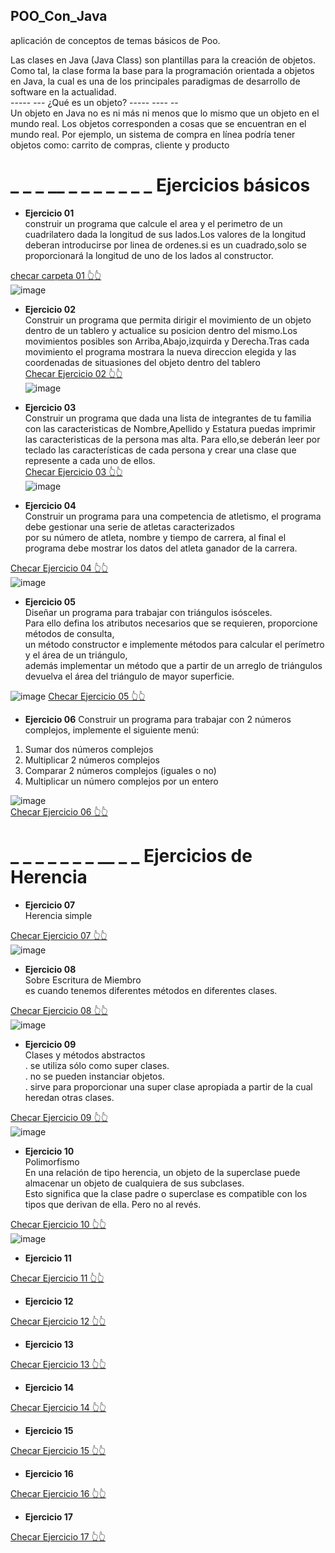 ##              POO_Con_Java
aplicación de conceptos de temas básicos de Poo.
            
Las clases en Java (Java Class) son plantillas para la creación de objetos. Como tal, la clase forma la base para la programación orientada a objetos en Java, 
la cual es una de los principales paradigmas de desarrollo de software en la actualidad.                                                    
                                    -----   ---   ¿Qué es un objeto? ----- ---- --                                                                                     
 Un objeto en Java no es ni más ni menos que lo mismo que un objeto en el mundo real. Los objetos corresponden a cosas que se encuentran en el mundo real.
 Por ejemplo, un sistema de compra en línea podría tener objetos como: carrito de compras, cliente y producto
 
 #  _ _ _  __ _  _ _ _  _ _ _      Ejercicios básicos                     
 
 - **Ejercicio 01**                                                                                                                                           
construir un programa que calcule el area y el perimetro de un cuadrilatero dada la longitud de sus lados.Los valores de la longitud deberan introducirse por linea de  ordenes.si es un cuadrado,solo se proporcionará la longitud de uno de los lados al constructor.                                     

[ checar carpeta 01 👆👆 ](https://github.com/Emmlg/POO_Con_Java/tree/main/Ejercicio01)                                     
 ![image](https://user-images.githubusercontent.com/105991940/175837411-60fe31e2-05cd-47bd-9b4c-8a16e29efd01.png)


- **Ejercicio 02**                                                        
Construir un programa que permita dirigir el movimiento de un objeto dentro de un tablero y actualice su posicion dentro del mismo.Los movimientos posibles son Arriba,Abajo,izquirda y Derecha.Tras cada movimiento el programa mostrara la nueva direccion elegida y las coordenadas de situasiones del objeto dentro del tablero  
[ Checar Ejercicio 02 👆👆](https://github.com/Emmlg/POO_Con_Java/tree/main/Ejercicio02)                                  
 ![image](https://user-images.githubusercontent.com/105991940/175843412-17c2ea20-cba4-4818-8f7e-bea2c2affd00.png)

-  **Ejercicio 03**                                                                                                                                            
Construir un programa que dada una lista de integrantes de tu familia con las caracteristicas de Nombre,Apellido y Estatura puedas imprimir las caracteristicas de la persona mas alta. Para ello,se deberán leer por teclado las características de cada persona y crear una clase que represente a cada uno de ellos.                          
[ Checar Ejercicio 03 👆👆 ](https://github.com/Emmlg/POO_Con_Java/tree/main/Ejercicio03)                                                                                                          
![image](https://user-images.githubusercontent.com/105991940/175964492-78e6d91e-74c1-4b8a-9e5e-aa871270171f.png)                    

- **Ejercicio 04**                                                      
Construir un programa para una competencia de atletismo, el programa debe gestionar una serie de atletas caracterizados                         
por su número de atleta, nombre y tiempo de carrera, al final el programa debe mostrar los datos del atleta ganador de la carrera.              

[ Checar Ejercicio 04 👆👆 ](https://github.com/Emmlg/POO_Con_Java/tree/main/Ejercicio04)                               
![image](https://user-images.githubusercontent.com/105991940/176077747-60044622-a694-4456-99df-b309187f66c5.png)

- **Ejercicio 05**                              
Diseñar un programa para trabajar con triángulos isósceles.                        
Para ello defina los atributos necesarios que se requieren, proporcione métodos de consulta,                            
un método constructor e implemente métodos para calcular el perímetro y el área de un triángulo,                                    
además implementar un método que a partir de un arreglo de triángulos devuelva el área del triángulo de mayor superficie.                                   

![image](https://user-images.githubusercontent.com/105991940/176590670-1e4681a9-f67f-48b9-a94e-54537aa8422a.png)
[ Checar Ejercicio 05 👆👆 ](https://github.com/Emmlg/POO_Con_Java/tree/main/Ejercicio05)                               

- **Ejercicio 06**
Construir un programa para trabajar con 2 números complejos, implemente el siguiente menú:
1. Sumar dos números complejos
2. Multiplicar 2 números complejos
3. Comparar 2 números complejos (iguales o no)
4. Multiplicar un número complejos por un entero                                    

![image](https://user-images.githubusercontent.com/105991940/177024460-22f65817-307b-471e-baa9-2bd8630431d9.png)                                                      
[ Checar Ejercicio 06 👆👆 ](https://github.com/Emmlg/POO_Con_Java/tree/main/Ejercicio06)                               

#  _ _ _ _ _ _ _ __ _ _  Ejercicios de Herencia                          

- **Ejercicio 07**                                          
Herencia simple                                                                                                

[ Checar Ejercicio 07 👆👆 ](https://github.com/Emmlg/POO_Con_Java/tree/main/Ejercicio07)   
![image](https://user-images.githubusercontent.com/105991940/177071322-c0089661-4da4-48c8-b5dd-8b695ec28d0e.png)                    
                                                           

- **Ejercicio 08**                                                                               
Sobre Escritura de Miembro                                                                                                                              
es cuando tenemos diferentes métodos en diferentes clases.                                                      

[ Checar Ejercicio 08 👆👆 ](https://github.com/Emmlg/POO_Con_Java/tree/main/Ejercicio08)  
![image](https://user-images.githubusercontent.com/105991940/178116543-59cadcd5-fd6e-4ab6-afeb-5d415921c5e5.png)                    
                             

- **Ejercicio 09**                                          
Clases y métodos abstractos                                             
. se utiliza sólo como super clases.                                                
. no se pueden instanciar objetos.                                                  
. sirve para proporcionar una super clase apropiada a partir de la cual heredan otras clases.  

[ Checar Ejercicio 09 👆👆 ](https://github.com/Emmlg/POO_Con_Java/tree/main/Ejercicio09)                               
![image](https://user-images.githubusercontent.com/105991940/178119502-3b720373-9536-43c6-9dad-43217215909e.png)                                
                                          

- **Ejercicio 10**                              
Polimorfismo                                                                                
En una relación de tipo herencia, un objeto de la superclase puede almacenar un objeto de cualquiera de sus subclases.                          
Esto significa que la clase padre o superclase es compatible con los tipos que derivan de ella. Pero no al revés.      

[ Checar Ejercicio 10 👆👆 ](https://github.com/Emmlg/POO_Con_Java/tree/main/Ejercicio10)                               
![image](https://user-images.githubusercontent.com/105991940/178124320-17e60ea5-54cb-4c49-a5d9-e4c95e0d5892.png)                                                                        



- **Ejercicio 11**

[ Checar Ejercicio 11 👆👆 ](https://github.com/Emmlg/POO_Con_Java/tree/main/Ejercicio11)


- **Ejercicio 12**

[ Checar Ejercicio 12 👆👆 ](https://github.com/Emmlg/POO_Con_Java/tree/main/Ejercicio12)

 
 - **Ejercicio 13**

[ Checar Ejercicio 13 👆👆 ](https://github.com/Emmlg/POO_Con_Java/tree/main/Ejercicio13)
 
 
 
 - **Ejercicio 14**

[ Checar Ejercicio 14 👆👆 ](https://github.com/Emmlg/POO_Con_Java/tree/main/Ejercicio14)
 
 

- **Ejercicio 15**

[ Checar Ejercicio 15 👆👆 ](https://github.com/Emmlg/POO_Con_Java/tree/main/Ejercicio15)




- **Ejercicio 16**

[ Checar Ejercicio 16 👆👆 ](https://github.com/Emmlg/POO_Con_Java/tree/main/Ejercicio16)



- **Ejercicio 17**

[ Checar Ejercicio 17 👆👆 ](https://github.com/Emmlg/POO_Con_Java/tree/main/Ejercicio17)


















